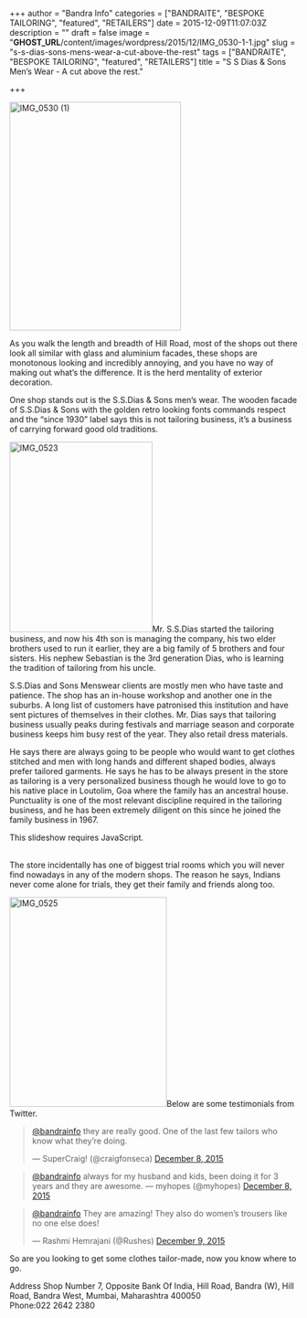 +++
author = "Bandra Info"
categories = ["BANDRAITE", "BESPOKE TAILORING", "featured", "RETAILERS"]
date = 2015-12-09T11:07:03Z
description = ""
draft = false
image = "__GHOST_URL__/content/images/wordpress/2015/12/IMG_0530-1-1.jpg"
slug = "s-s-dias-sons-mens-wear-a-cut-above-the-rest"
tags = ["BANDRAITE", "BESPOKE TAILORING", "featured", "RETAILERS"]
title = "S S Dias & Sons Men’s Wear - A cut above the rest."

+++


<p><img loading="lazy" class="wp-image-8743 aligncenter" src="https://i0.wp.com/bandra.info/wp-content/uploads/2015/12/IMG_0530-1.jpg?resize=300%2C400&#038;ssl=1" alt="IMG_0530 (1)" width="300" height="400" srcset="https://i0.wp.com/bandra.info/wp-content/uploads/2015/12/IMG_0530-1.jpg?resize=375%2C500&amp;ssl=1 375w, https://i0.wp.com/bandra.info/wp-content/uploads/2015/12/IMG_0530-1.jpg?resize=768%2C1024&amp;ssl=1 768w, https://i0.wp.com/bandra.info/wp-content/uploads/2015/12/IMG_0530-1.jpg?w=800&amp;ssl=1 800w" sizes="(max-width: 300px) 100vw, 300px" data-recalc-dims="1" /></p>
<p>As you walk the length and breadth of Hill Road, most of the shops out there look all similar with glass and aluminium facades, these shops are monotonous looking and incredibly annoying, and you have no way of making out what&#8217;s the difference. It is the herd mentality of exterior decoration.</p>
<p>One shop stands out is the S.S.Dias &amp; Sons men’s wear. The wooden facade of S.S.Dias &amp; Sons with the golden retro looking fonts commands respect and the “since 1930” label says this is not tailoring business, it&#8217;s a business of carrying forward good old traditions.</p>
<p><img loading="lazy" class="wp-image-8744 aligncenter" src="https://i1.wp.com/bandra.info/wp-content/uploads/2015/12/IMG_0523.jpg?resize=250%2C333&#038;ssl=1" alt="IMG_0523" width="250" height="333" srcset="https://i1.wp.com/bandra.info/wp-content/uploads/2015/12/IMG_0523.jpg?resize=375%2C500&amp;ssl=1 375w, https://i1.wp.com/bandra.info/wp-content/uploads/2015/12/IMG_0523.jpg?resize=768%2C1024&amp;ssl=1 768w, https://i1.wp.com/bandra.info/wp-content/uploads/2015/12/IMG_0523.jpg?w=800&amp;ssl=1 800w" sizes="(max-width: 250px) 100vw, 250px" data-recalc-dims="1" />Mr. S.S.Dias started the tailoring business, and now his 4th son is managing the company, his two elder brothers used to run it earlier, they are a big family of 5 brothers and four sisters. His nephew Sebastian is the 3rd generation Dias, who is learning the tradition of tailoring from his uncle.</p>
<p>S.S.Dias and Sons Menswear clients are mostly men who have taste and patience. The shop has an in-house workshop and another one in the suburbs. A long list of customers have patronised this institution and have sent pictures of themselves in their clothes. Mr. Dias says that tailoring business usually peaks during festivals and marriage season and corporate business keeps him busy rest of the year. They also retail dress materials.</p>
<p>He says there are always going to be people who would want to get clothes stitched and men with long hands and different shaped bodies, always prefer tailored garments. He says he has to be always present in the store as tailoring is a very personalized business though he would love to go to his native place in Loutolim, Goa where the family has an ancestral house. Punctuality is one of the most relevant discipline required in the tailoring business, and he has been extremely diligent on this since he joined the family business in 1967.</p>
<p><p class="jetpack-slideshow-noscript robots-nocontent">This slideshow requires JavaScript.</p><div id="gallery-8742-125-slideshow" class="slideshow-window jetpack-slideshow slideshow-black" data-trans="fade" data-autostart="1" data-gallery="[{&quot;src&quot;:&quot;https:\/\/bandra.info\/wp-content\/uploads\/2015\/12\/IMG_0528.jpg&quot;,&quot;id&quot;:&quot;8746&quot;,&quot;title&quot;:&quot;IMG_0528&quot;,&quot;alt&quot;:&quot;&quot;,&quot;caption&quot;:&quot;Customers who got clothes stitched along with the the Tail court and the Hat for Burning Man Festival&quot;,&quot;itemprop&quot;:&quot;image&quot;},{&quot;src&quot;:&quot;https:\/\/bandra.info\/wp-content\/uploads\/2015\/12\/IMG_0527.jpg&quot;,&quot;id&quot;:&quot;8745&quot;,&quot;title&quot;:&quot;IMG_0527&quot;,&quot;alt&quot;:&quot;&quot;,&quot;caption&quot;:&quot;Little gentlemen&quot;,&quot;itemprop&quot;:&quot;image&quot;}]" itemscope itemtype="https://schema.org/ImageGallery"></div><br />
The store incidentally has one of biggest trial rooms which you will never find nowadays in any of the modern shops. The reason he says, Indians never come alone for trials, they get their family and friends along too.</p>
<p><img loading="lazy" class="wp-image-8753 aligncenter" src="https://i1.wp.com/bandra.info/wp-content/uploads/2015/12/IMG_0525.jpg?resize=275%2C367&#038;ssl=1" alt="IMG_0525" width="275" height="367" srcset="https://i1.wp.com/bandra.info/wp-content/uploads/2015/12/IMG_0525.jpg?resize=375%2C500&amp;ssl=1 375w, https://i1.wp.com/bandra.info/wp-content/uploads/2015/12/IMG_0525.jpg?resize=768%2C1024&amp;ssl=1 768w, https://i1.wp.com/bandra.info/wp-content/uploads/2015/12/IMG_0525.jpg?w=800&amp;ssl=1 800w" sizes="(max-width: 275px) 100vw, 275px" data-recalc-dims="1" />Below are some testimonials from Twitter.</p>
<blockquote class="twitter-tweet" lang="en" data-conversation="none">
<p dir="ltr" lang="en"><a href="httpss://twitter.com/bandrainfo">@bandrainfo</a> they are really good. One of the last few tailors who know what they&#8217;re doing.</p>
<p>— SuperCraig! (@craigfonseca) <a href="httpss://twitter.com/craigfonseca/status/674082708897665025">December 8, 2015</a></p></blockquote>
<p><script src="//platform.twitter.com/widgets.js" async="" charset="utf-8"></script></p>
<blockquote class="twitter-tweet" lang="en" data-conversation="none"><p>
<a href="httpss://twitter.com/bandrainfo">@bandrainfo</a> always for my husband and kids, been doing it for 3 years and they are awesome. — myhopes (@myhopes) <a href="httpss://twitter.com/myhopes/status/674081216618860544">December 8, 2015</a>
</p></blockquote>
<p><script src="//platform.twitter.com/widgets.js" async="" charset="utf-8"></script></p>
<blockquote class="twitter-tweet" lang="en" data-conversation="none">
<p dir="ltr" lang="en"><a href="httpss://twitter.com/bandrainfo">@bandrainfo</a> They are amazing! They also do women&#8217;s trousers like no one else does!</p>
<p>— Rashmi Hemrajani (@Rushes) <a href="httpss://twitter.com/Rushes/status/674467948266807296">December 9, 2015</a></p></blockquote>
<p><script src="//platform.twitter.com/widgets.js" async="" charset="utf-8"></script></p>
<p>So are you looking to get some clothes tailor-made, now you know where to go.</p>
<p>Address Shop Number 7, Opposite Bank Of India, Hill Road, Bandra (W), Hill Road, Bandra West, Mumbai, Maharashtra 400050<br />
Phone:022 2642 2380</p>



